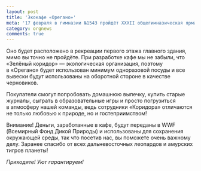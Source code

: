 ```yaml
---
layout: post
title: 'Экокафе «Орегано»'
meta: '17 февраля в гимназии №1543 пройдёт XXXII общегимназическая ярмарка, на которой «Зелёный коридор» организует собственное экокафе «Орегано».'
category: orgnews
comments: true
---
```


Оно будет расположено в&nbsp;рекреации первого этажа главного здания, мимо вы&nbsp;точно не&nbsp;пройдёте. При разработке кафе мы&nbsp;не&nbsp;забыли, что &laquo;Зелёный коридор&raquo;&nbsp;&mdash; экологическая организация, поэтому в&nbsp;&laquo;Орегано&raquo; будет использован минимум одноразовой посуды и&nbsp;все вывески будут использованы на&nbsp;оборотной стороне в&nbsp;качестве черновиков.

Покупатели смогут попробовать домашнюю выпечку, купить старые журналы, сыграть в&nbsp;образовательные игры и&nbsp;просто погрузиться в&nbsp;атмосферу нашей команды, ведь сотрудники &laquo;Коридора&raquo; отличаются не&nbsp;только любовью к&nbsp;природе, но&nbsp;и&nbsp;гостеприимством!

<span class="green bold">Внимание!</span> Деньги, заработанные в&nbsp;кафе, будут переданы в&nbsp;WWF (Всемирный Фонд Дикой Природы) и&nbsp;использованы для сохранения окружающей среды, так что посетив нас, вы&nbsp;поможете очень важному делу. Заранее спасибо от&nbsp;всех дальневосточных леопардов и&nbsp;амурских тигров планеты!

_Приходите! Уют гарантируем!_